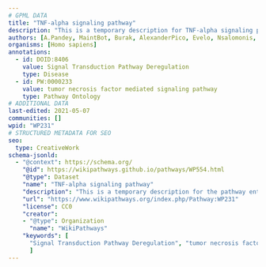 ```yaml
---
# GPML DATA
title: "TNF-alpha signaling pathway"
description: "This is a temporary description for TNF-alpha signaling pathway"
authors: [A.Pandey, MaintBot, Burak, AlexanderPico, Evelo, Nsalomonis, Khanspers, NetPath, Ddigles, Mkutmon, Zari, Egonw, L Dupuis, Eweitz]
organisms: [Homo sapiens]
annotations:
  - id: DOID:8406
    value: Signal Transduction Pathway Deregulation
    type: Disease
  - id: PW:0000233
    value: tumor necrosis factor mediated signaling pathway
    type: Pathway Ontology
# ADDITIONAL DATA
last-edited: 2021-05-07
communities: []
wpid: "WP231"
# STRUCTURED METADATA FOR SEO
seo:
  type: CreativeWork
schema-jsonld:
  - "@context": https://schema.org/
    "@id": https://wikipathways.github.io/pathways/WP554.html
    "@type": Dataset
    "name": "TNF-alpha signaling pathway"
    "description": "This is a temporary description for the pathway entitled: TNF-alpha signaling pathway"
    "url": "https://www.wikipathways.org/index.php/Pathway:WP231"
    "license": CC0
    "creator":
    - "@type": Organization
      "name": "WikiPathways"
    "keywords": [
      "Signal Transduction Pathway Deregulation", "tumor necrosis factor mediated signaling pathway",
      ]
---
```

